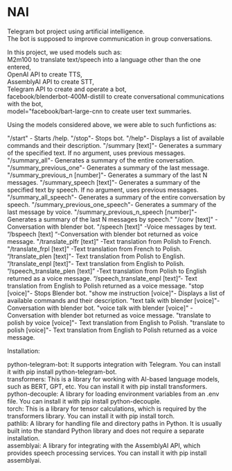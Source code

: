 # NAI

Telegram bot project using artificial intelligence.   
The bot is supposed to improve communication in group conversations. 

In this project, we used models such as:  
M2m100 to translate text/speech into a language other than the one entered,  
OpenAI API to create TTS,  
AssemblyAI API to create STT,  
Telegram API to create and operate a bot,  
facebook/blenderbot-400M-distill to create conversational communications with the bot,  
model="facebook/bart-large-cnn to create user text summaries. 

Using the models considered above, we were able to such funfictions as: 

"/start" - Starts /help. 
"/stop"- Stops bot. 
"/help"- Displays a list of available commands and their description. 
"/summary [text]"- Generates a summary of the specified text. If no argument, uses previous messages. 
"/summary_all"- Generates a summary of the entire conversation. 
"/summary_previous_one"- Generates a summary of the last message. 
"/summary_previous_n [number]"- Generates a summary of the last N messages. 
"/summary_speech [text]"- Generates a summary of the specified text by speech. If no argument, uses previous messages. 
"/summary_all_speech"- Generates a summary of the entire conversation by speech. 
"/summary_previous_one_speech"- Generates a summary of the last message by voice. 
"/summary_previous_n_speech [number]"- Generates a summary of the last N messages by speech." 
"/conv [text]" -Conversation with blender bot. 
"/speech [text]" -Voice messages by text. 
“/bspeech [text] “-Conversation with blender bot returned as voice message. 
"/translate_plfr [text]" -Text translation from Polish to French. 
"/translate_frpl [text]" -Text translation from French to Polish. 
“/translate_plen [text]"- Text translation from Polish to English. 
“/translate_enpl [text]"- Text translation from English to Polish. 
“/speech_translate_plen [text]” -Text translation from Polish to English returned as a voice message. 
“/speech_translate_enpl [text]”- Text translation from English to Polish returned as a voice 		message. 
"stop [voice]"- Stops Blender bot. 
"show me instruction [voice]"- Displays a list of available commands and their description. 
"text talk with blender [voice]"- Conversation with blender bot. 
"voice talk with blender [voice]" - Conversation with blender bot returned as voice message. 
"translate to polish by voice [voice]"- Text translation from English to Polish. 
"translate to polish [voice]"- Text translation from English to Polish returned as a voice message. 

Installation:  

python-telegram-bot: It supports integration with Telegram. You can install it with pip install python-telegram-bot.  
transformers: This is a library for working with AI-based language models, such as BERT, GPT, etc. You can install it with pip install transformers.  
python-decouple: A library for loading environment variables from an .env file. You can install it with pip install python-decouple.  
torch: This is a library for tensor calculations, which is required by the transformers library. You can install it with pip install torch.  
pathlib: A library for handling file and directory paths in Python. It is usually built into the standard Python library and does not require a separate installation.  
assemblyai: A library for integrating with the AssemblyAI API, which provides speech processing services. You can install it with pip install assemblyai. 
